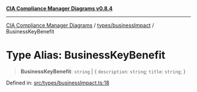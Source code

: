 [**CIA Compliance Manager Diagrams v0.8.4**](../../../README.md)

***

[CIA Compliance Manager Diagrams](../../../modules.md) / [types/businessImpact](../README.md) / BusinessKeyBenefit

# Type Alias: BusinessKeyBenefit

> **BusinessKeyBenefit**: `string` \| \{ `description`: `string`; `title`: `string`; \}

Defined in: [src/types/businessImpact.ts:18](https://github.com/Hack23/cia-compliance-manager/blob/a6d8d6a2cab2160940b9a047208c12088d7e02cf/src/types/businessImpact.ts#L18)
